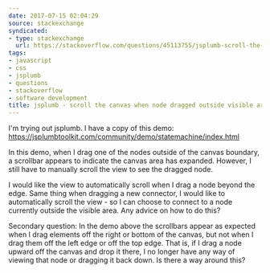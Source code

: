```yaml
---
date: 2017-07-15 02:04:29
source: stackexchange
syndicated:
- type: stackexchange
  url: https://stackoverflow.com/questions/45113755/jsplumb-scroll-the-canvas-when-node-dragged-outside-visible-area
tags:
- javascript
- css
- jsplumb
- questions
- stackoverflow
- software development
title: jsplumb - scroll the canvas when node dragged outside visible area
---
```


I'm trying out jsplumb. I have a copy of this demo: https://jsplumbtoolkit.com/community/demo/statemachine/index.html

In this demo, when I drag one of the nodes outside of the canvas boundary, a scrollbar appears to indicate the canvas area has expanded. However, I still have to manually scroll the view to see the dragged node. 

I would like the view to automatically scroll when I drag a node beyond the edge. Same thing when dragging a new connector, I would like to automatically scroll the view - so I can choose to connect to a node currently outside the visible area. Any advice on how to do this?

Secondary question: In the demo above the scrollbars appear as expected when I drag elements off the right or bottom of the canvas, but not when I drag them off the left edge or off the top edge. That is, if I drag a node upward off the canvas and drop it there, I no longer have any way of viewing that node or dragging it back down. Is there a way around this?